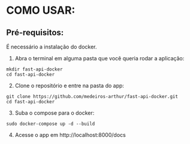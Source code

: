 # COMO USAR:

## Pré-requisitos:

É necessário a instalação do docker.

1. Abra o terminal em alguma pasta que você queria rodar a aplicação:


```
mkdir fast-api-docker
cd fast-api-docker
```

2. Clone o repositório e entre na pasta do app:

```
git clone https://github.com/medeiros-arthur/fast-api-docker.git
cd fast-api-docker
```

3. Suba o compose para o docker:

```
sudo docker-compose up -d --build
```

4. Acesse o app em http://localhost:8000/docs

